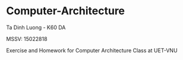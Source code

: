 # Computer-Architecture
Ta Dinh Luong - K60 DA


MSSV: 15022818


Exercise and Homework for Computer Architecture Class at UET-VNU
